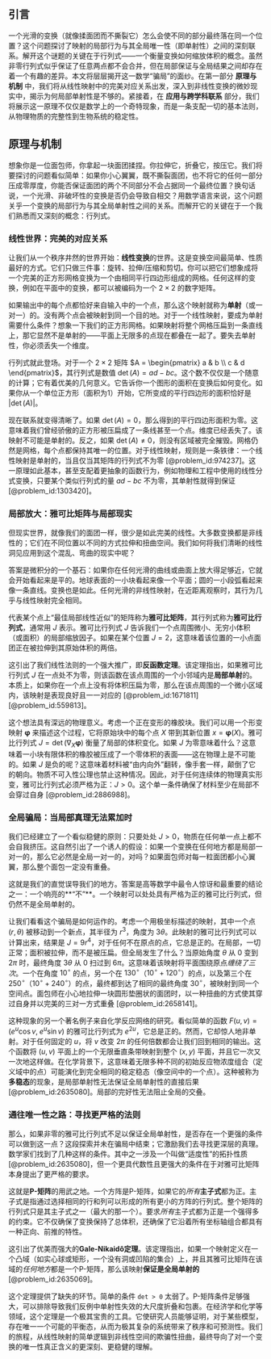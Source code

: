 ## 引言
一个光滑的变换（就像揉面团而不撕裂它）怎么会使不同的部分最终落在同一个位置？这个问题探讨了映射的局部行为与其全局唯一性（即单射性）之间的深刻联系。解开这个谜题的关键在于行列式——一个衡量变换如何缩放体积的概念。虽然非零行列式似乎保证了任意两点都不会合并，但在局部保证与全局结果之间却存在着一个有趣的差异。本文将层层揭开这一数学“骗局”的面纱。在第一部分 **原理与机制** 中，我们将从线性映射中的完美对应关系出发，深入到非线性变换的微妙现实中，揭示为何局部单射性是不够的。紧接着，在 **应用与跨学科联系** 部分，我们将展示这一原理不仅仅是数学上的一个奇特现象，而是一条支配一切的基本法则，从物理物质的完整性到生物系统的稳定性。

## 原理与机制

想象你是一位面包师，你拿起一块面团揉捏。你拉伸它，折叠它，按压它。我们将要探讨的问题看似简单：如果你小心翼翼，既不撕裂面团，也不将它的任何一部分压成零厚度，你能否保证面团的两个不同部分不会占据同一个最终位置？换句话说，一个光滑、非破坏性的变换是否仍会导致自相交？用数学语言来说，这个问题关乎一个变换的局部行为与其全局单射性之间的关系。而解开它的关键在于一个我们熟悉而又深刻的概念：行列式。

### 线性世界：完美的对应关系

让我们从一个秩序井然的世界开始：**线性变换**的世界。这是变换空间最简单、性质最好的方式。它们只做三件事：旋转、拉伸/压缩和剪切。你可以把它们想象成将一个完美的正方形网格变换为一个由相同平行四边形组成的网格。任何这样的变换，例如在平面中的变换，都可以被编码为一个 $2 \times 2$ 的数字矩阵。

如果输出中的每个点都恰好来自输入中的一个点，那么这个映射就称为**单射**（或一对一）的。没有两个点会被映射到同一个目的地。对于一个线性映射，要成为单射需要什么条件？想象一下我们的正方形网格。如果映射将整个网格压扁到一条直线上，那它显然不是单射的——平面上无限多的点现在都叠在一起了。要失去单射性，你必须丢失一个维度。

行列式就此登场。对于一个 $2 \times 2$ 矩阵 $A = \begin{pmatrix} a & b \\ c & d \end{pmatrix}$，其行列式是数值 $\det(A) = ad-bc$。这个数不仅仅是一个随意的计算；它有着优美的几何意义。它告诉你一个图形的面积在变换后如何变化。如果你从一个单位正方形（面积为1）开始，它所变成的平行四边形的面积恰好是 $|\det(A)|$。

现在联系就变得清晰了。如果 $\det(A) = 0$，那么得到的平行四边形面积为零。这意味着我们曾经骄傲的正方形被压扁成了一条线甚至一个点。维度已经丢失了。该映射不可能是单射的。反之，如果 $\det(A) \neq 0$，则没有区域被完全摧毁。网格仍然是网格，每个点都保持其唯一的位置。对于线性映射，规则是一条铁律：一个线性映射是单射的，当且仅当其矩阵的行列式不为零 [@problem_id:974237]。这一原理如此基本，甚至支配着更抽象的函数行为，例如物理和工程中使用的线性分式变换，只要某个类似行列式的量 $ad-bc$ 不为零，其单射性就得到保证 [@problem_id:1303420]。

### 局部放大：雅可比矩阵与局部现实

但现实世界，就像我们的面团一样，很少是如此完美的线性。大多数变换都是非线性的；它们在不同位置以不同的方式拉伸和扭曲空间。我们如何将我们清晰的线性洞见应用到这个混乱、弯曲的现实中呢？

答案是微积分的一个基石：如果你在任何光滑的曲线或曲面上放大得足够近，它就会开始看起来是平的。地球表面的一小块看起来像一个平面；圆的一小段弧看起来像一条直线。变换也是如此。任何光滑的非线性映射，在近距离观察时，其行为几乎与线性映射完全相同。

代表某个点上“最佳局部线性近似”的矩阵称为**雅可比矩阵**，其行列式称为**雅可比行列式**，通常用 $J$ 表示。雅可比行列式 $J$ 告诉我们一个点周围微小、无穷小体积（或面积）的局部缩放因子。如果在某个位置 $J=2$，这意味着该位置的一小点面团正在被拉伸到其原始体积的两倍。

这引出了我们线性法则的一个强大推广，即**反函数定理**。该定理指出，如果雅可比行列式 $J$ 在一点处不为零，则该函数在该点周围的一个小邻域内是**局部单射**的。本质上，如果你在一个点上没有将体积压扁为零，那么在该点周围的一个微小区域内，该映射是表现良好且一一对应的 [@problem_id:1671811] [@problem_id:559813]。

这个想法具有深远的物理意义。考虑一个正在变形的橡胶块。我们可以用一个形变映射 $\boldsymbol{\varphi}$ 来描述这个过程，它将原始块中的每个点 $X$ 带到其新位置 $x = \boldsymbol{\varphi}(X)$。雅可比行列式 $J = \det(\nabla_X \boldsymbol{\varphi})$ 衡量了局部的体积变化。如果 $J$ 为零意味着什么？这意味着一小块有限体积的橡胶被压成了一个零体积的表面——这在物理上是不可能的。如果 $J$ 是负的呢？这意味着材料被“由内向外”翻转，像手套一样，颠倒了它的朝向。物质不可入性公理也禁止这种情况。因此，对于任何连续体的物理真实形变，雅可比行列式必须严格为正：$J > 0$。这个单一条件确保了材料至少在局部不会穿过自身 [@problem_id:2886988]。

### 全局骗局：当局部真理无法累加时

我们已经建立了一个看似稳健的原则：只要处处 $J > 0$，物质在任何单一点上都不会自我挤压。这自然引出了一个诱人的假设：如果一个变换在任何地方都是局部一对一的，那么它必然是全局一对一的，对吗？如果面包师对每一粒面团都小心翼翼，那么整个面包一定没有重叠。

这就是我们的直觉误导我们的地方。答案是高等数学中最令人惊讶和最重要的结论之一：一个响亮的**“不”**。一个映射可以处处具有严格为正的雅可比行列式，但仍然不是全局单射的。

让我们看看这个骗局是如何运作的。考虑一个用极坐标描述的映射，其中一个点 $(r, \theta)$ 被移动到一个新点，其半径为 $r^3$，角度为 $3\theta$。此映射的雅可比行列式可以计算出来，结果是 $J = 9r^4$，对于任何不在原点的点，它总是正的。在局部，一切正常；面积被拉伸，而不是被压扁。但全局发生了什么？当原始角度 $\theta$ 从 $0$ 变到 $2\pi$ 时，最终角度 $3\theta$ 从 $0$ 扫过到 $6\pi$。这意味着该映射将平面围绕原点*缠绕了三次*。一个在角度 $10^{\circ}$ 的点，另一个在 $130^{\circ}$（$10^{\circ}+120^{\circ}$）的点，以及第三个在 $250^{\circ}$（$10^{\circ}+240^{\circ}$）的点，最终都到达了相同的最终角度 $30^{\circ}$，被映射到同一个空间点。面包师在小心地拉伸一块圆形垫圈状的面团时，以一种扭曲的方式使其穿过自身并以完美的三对一方式重叠 [@problem_id:2658141]。

这种现象的另一个著名例子来自化学反应网络的研究。看似简单的函数 $F(u,v)=(e^{u}\cos v,\; e^{u}\sin v)$ 的雅可比行列式为 $e^{2u}$，它总是正的。然而，它却惊人地非单射。对于任何固定的 $u$，将 $v$ 改变 $2\pi$ 的任何倍数都会让我们回到相同的输出。这个函数将 $(u,v)$ 平面上的一个无限垂直条带映射到整个 $(x,y)$ 平面，并且它一次又一次地这样做。在化学背景下，这意味着无限多种不同的初始反应物浓度组合（定义域中的点）可能演化到完全相同的稳定稳态（像空间中的一个点）。这种被称为**多稳态**的现象，是局部单射性无法保证全局单射性的直接后果 [@problem_id:2635080]。局部的完好性无法阻止全局的交叠。

### 通往唯一性之路：寻找更严格的法则

那么，如果非零的雅可比行列式不足以保证全局单射性，是否存在一个更强的条件可以做到这一点？这段探索并未在骗局中结束；它激励我们去寻找更深层的真理。数学家们找到了几种这样的条件。其中之一涉及一个叫做“适度性”的拓扑性质 [@problem_id:2635080]，但一个更具代数性且更强大的条件在于对雅可比矩阵本身提出了更严格的要求。

这就是**P-矩阵**的用武之地。一个方阵是P-矩阵，如果它的*所有***主子式**都为正。主子式是指通过选择相同的行和列可以形成的所有更小的方阵的行列式。整个矩阵的行列式只是其主子式之一（最大的那一个）。要求*所有*主子式都为正是一个强得多的约束。它不仅确保了变换保持了总体积，还确保了它沿着所有坐标轴组合都具有一种正向、前推的特性。

这引出了优美而强大的**Gale-Nikaidô定理**。该定理指出，如果一个映射定义在一个凸域（如实心球或矩形，一个没有洞或凹陷的集合）上，并且其雅可比矩阵在该域的*任何地方*都是一个P-矩阵，那么该映射**保证是全局单射的** [@problem_id:2635069]。

这个定理提供了缺失的环节。简单的条件 `det > 0` 太弱了。P-矩阵条件足够强大，可以排除导致我们反例中单射性失效的大尺度折叠和包裹。在经济学和化学等领域，这个定理是一个极其宝贵的工具。它使研究人员能够证明，对于某些模型，存在唯一一个可能的平衡态，从而为极其复杂的系统带来了秩序和可预测性。我们的旅程，从线性映射的简单逻辑到非线性空间的欺骗性扭曲，最终导向了对一个变换的唯一性真正含义的更深刻、更稳健的理解。

